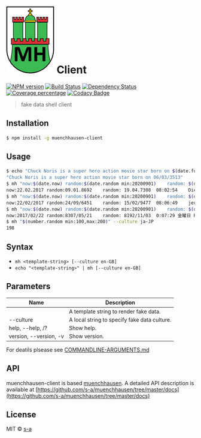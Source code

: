 # [![Muenchhausen Logo](/resources/logo-sm.png)]() Client 

[![NPM version][npm-image]][npm-url] 
[![Build Status][travis-image]][travis-url] 
[![Dependency Status][daviddm-image]][daviddm-url] 
[![Coverage percentage][coveralls-image]][coveralls-url] [![Codacy Badge](https://api.codacy.com/project/badge/Grade/e795c94f6f1e4e9fa5e4d6e080b198b5)](https://www.codacy.com/app/stephanahlf/muenchhausen-client?utm_source=github.com&amp;utm_medium=referral&amp;utm_content=s-a/muenchhausen-client&amp;utm_campaign=Badge_Grade)

> fake data shell client

## Installation

```sh
$ npm install -g muenchhausen-client
```

## Usage

```sh
$ echo "Chuck Noris is a super hero action movie star born on $(date.future)" | mh
"Chuck Noris is a super hero action movie star born on 06/03/3513"
$ mh "now:$(date.now) random:$(date.random min:20200901)	random:	$(date.random)	$(time.now)	$(date.weekday)" --culture de-DE
now:22.02.2017 random:09.01.8692	random:	19.04.7308	08:02:54	Dienstag
$ mh "now:$(date.now) random:$(date.random min:20200901)	random:	$(date.random)	$(time.now)	$(date.weekday)	RndNumber:$(number.random)" --culture fr-FR
now:22/02/2017 random:24/09/6451	random:	15/02/9477	08:06:49	jeudi	RndNumber:-6 261 085 541 948 770
$ mh "now:$(date.now) random:$(date.random min:20200901)	random:	$(date.random)	$(time.now)	$(date.weekday)	RndNumber:$(number.random)" --culture ja-JP
now:2017/02/22 random:8307/05/21	random:	8192/11/03	0:07:29	金曜日	RndNumber:-3,514,778,193,557,152
$ mh "$(number.random min:100,max:200)" --culture ja-JP
198
```

## Syntax

- `mh <template-string> [--culture en-GB]`
- `echo "<template-string>" | mh [--culture en-GB]`


## Parameters

|Name|Description|
|----|-----------|
|<template-string>|A template string to render fake data.|
|--culture|A local string to specify fake data culture.|
|help, --help, /? |Show help.|
|version, --version, -v|Show version.|

For deatils plsease see [COMMANDLINE-ARGUMENTS.md](COMMANDLINE-ARGUMENTS.md)

## API

 muenchhausen-client is based [muenchhausen](https://github.com/s-a/muenchhausen). A detailed API description is available at [https://github.com/s-a/muenchhausen/tree/master/docs](https://github.com/s-a/muenchhausen/tree/master/docs)
 
## License

MIT © [s-a](https://github.com/s-a)


[npm-image]: https://badge.fury.io/js/muenchhausen-client.svg
[npm-url]: https://npmjs.org/package/muenchhausen-client
[travis-image]: https://travis-ci.org/s-a/muenchhausen-client.svg?branch=master
[travis-url]: https://travis-ci.org/s-a/muenchhausen-client
[daviddm-image]: https://david-dm.org/s-a/muenchhausen-client.svg?theme=shields.io
[daviddm-url]: https://david-dm.org/s-a/muenchhausen-client
[coveralls-image]: https://coveralls.io/repos/s-a/muenchhausen-client/badge.svg
[coveralls-url]: https://coveralls.io/r/s-a/muenchhausen-client
